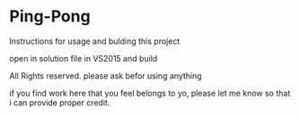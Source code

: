 # Ping-Pong

Instructions for usage and bulding this project

open in solution file in VS2015 and build

All Rights reserved. please ask befor using anything 

if you find work here that you feel belongs to yo, please let me know so that i can provide proper credit.
